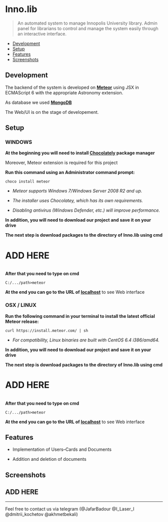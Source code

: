 # Inno.lib

> An automated system to manage Innopolis University library. Admin panel for librarians to control and manage the system easily through an interactive interface.

 + [Development](#development)
 + [Setup](#setup)
 + [Features](#features)
 + [Screenshots](meta/README.md)

## Development
The backend of the system is developed on **[Meteor](https://www.meteor.com/)** using JSX in ECMAScript 6 with the appropriate Astronomy extension.

As database we used **[MongoDB](https://www.mongodb.com/)**

The Web/UI is on the stage of developement.

## Setup

### WINDOWS

**At the beginning you will need to install **[Chocolately](https://chocolatey.org/install)** package manager**

Moreover, Meteor extension is required for this project

**Run this command using an Administrator command prompt:**
```shell
choco install meteor
```

+ _Meteor supports Windows 7/Windows Server 2008 R2 and up._

+ _The installer uses Chocolatey, which has its own requirements._

+ _Disabling antivirus (Windows Defender, etc.) will improve performance._



**In addition, you will need to download our project and save it on your drive**

**The next step is download packages to the directory of Inno.lib using cmd**

# ADD HERE
```shell

```

**After that you need to type on cmd**
```shell
C:/.../path>meteor
```

**At the end you can go to the URL of **[localhost](http://localhost:3000/)**** to see Web interface



### OSX / LINUX

**Run the following command in your terminal to install the latest official Meteor release:**
```shell
curl https://install.meteor.com/ | sh
```

+ _For compatibility, Linux binaries are built with CentOS 6.4 i386/amd64._

**In addition, you will need to download our project and save it on your drive**

**The next step is download packages to the directory of Inno.lib using cmd**

# ADD HERE
```shell

```

**After that you need to type on cmd**
```shell
C:/.../path>meteor
```

**At the end you can go to the URL of  **[localhost](http://localhost:3000/)**** to see Web interface


## Features

+ Implementation of Users–Cards and Documents

+ Addition and deletion of documents

## Screenshots

## ADD HERE

--------------------------
Feel free to contact us via telegram (@JafarBadour @I_Laser_I @dmitrii_kochetov @akhmetbekali)
